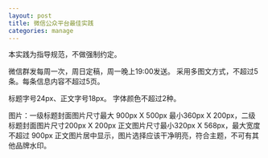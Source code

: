 ```yaml
---
layout: post
title: 微信公众平台最佳实践
categories: manage
---
```


本实践为指导规范，不做强制约定。
 
微信群发每周一次，周日定稿，周一晚上19:00发送。
采用多图文方式，不超过5条。每条信息内容不超过5页。

标题字号24px、正文字号18px。
字体颜色不超过2种。

图片：一级标题封面图片尺寸最大 900px X 500px 最小360px X 200px，二级标题封面图片尺寸200px X 200px
正文图片尺寸最小320px X 568px，最大宽度不超过 900px
正文图片居中显示，图片选择应该干净明亮，符合主题，不可有其他品牌水印。

